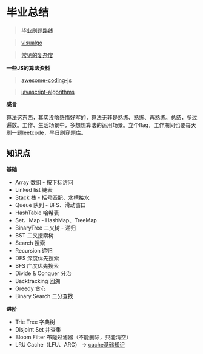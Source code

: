 # 毕业总结

> [毕业刷题路线](./road.md)

> [visualgo](visualgo.net)

> [常见的复杂度](https://www.bigocheatsheet.com/)

**一些JS的算法资料**

> [awesome-coding-js](http://www.conardli.top/docs/)

> [javascript-algorithms](https://github.com/trekhleb/javascript-algorithms/blob/master/README.zh-CN.md)

**感言**

算法这东西，其实没啥感悟好写的，算法无非是熟练、熟练、再熟练。总结，多过遍数。工作、生活场景中，多想想算法的运用场景。立个flag，工作期间也要每天刷一题leetcode，早日刷穿题库。

## 知识点

**基础**

+ Array 数组 - 按下标访问
+ Linked list 链表
+ Stack 栈 - 括号匹配、水槽接水
+ Queue 队列 - BFS、滑动窗口
+ HashTable 哈希表
+ Set、Map - HashMap、TreeMap
+ BinaryTree 二叉树 - 递归
+ BST 二叉搜索树
+ Search 搜索
+ Recursion 递归
+ DFS 深度优先搜索
+ BFS 广度优先搜索
+ Divide & Conquer 分治
+ Backtracking 回溯
+ Greedy 贪心
+ Binary Search 二分查找

**进阶**

+ Trie Tree 字典树
+ Disjoint Set 并查集
+ Bloom Filter 布隆过滤器（不能删除，只能清空）
+ LRU Cache（LFU、ARC） -> [cache基础知识](https://www.jianshu.com/p/8dee805a5c89)
